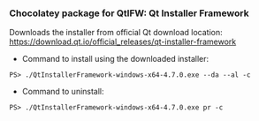 ### Chocolatey package for QtIFW: Qt Installer Framework

Downloads the installer from official Qt download location: https://download.qt.io/official_releases/qt-installer-framework

- Command to install using the downloaded installer:
```
PS> ./QtInstallerFramework-windows-x64-4.7.0.exe --da --al -c
```

- Command to uninstall:
```
PS> ./QtInstallerFramework-windows-x64-4.7.0.exe pr -c
```
